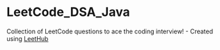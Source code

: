 # LeetCode_DSA_Java
Collection of LeetCode questions to ace the coding interview! - Created using [LeetHub](https://github.com/QasimWani/LeetHub)
